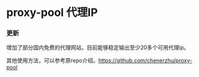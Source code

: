 # proxy-pool 代理IP

### 更新
增加了部分国内免费的代理网站，目前能够稳定输出至少20多个可用代理ip。

其他使用方法，可以参考原repo介绍。https://github.com/chenerzhu/proxy-pool

